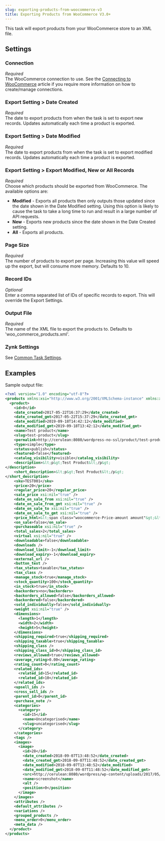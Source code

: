 ```yaml
---
slug: exporting-products-from-woocommerce-v3
title: Exporting Products from WooCommerce V3.0+
---
```

This task will export products from your WooCommerce store to an XML file.

## Settings
### Connection
_Required_  
The WooCommerce connection to use. See the [Connecting to WooCommerce](connecting-to-woocommerce-v3) article if you require more information on how to create/manage connections.

### Export Setting > Date Created
_Required_  
The date to export products from when the task is set to export new records. Updates automatically each time a product is exported.

### Export Setting > Date Modified
_Required_  
The date to export products from when the task is set to export modified records. Updates automatically each time a product is exported.

### Export Setting > Export Modified, New or All Records
_Required_  
Choose which products should be exported from WooCommerce. The available options are:

* __Modified__ - Exports all products then only outputs those updated since the date shown in the Date Modified setting. Using this option is likely to cause the task to take a long time to run and result in a large number of API requests.
* __New__ - Exports new products since the date shown in the Date Created setting.
* __All__ - Exports all products.

### Page Size
_Required_  
The number of products to export per page. Increasing this value will speed up the export, but will consume more memory. Defaults to 10.

### Record IDs
_Optional_  
Enter a comma separated list of IDs of specific records to export. This will override the Export Settings.

### Output File
_Required_  
The name of the XML file to export the products to. Defaults to 'woo_commerce_products.xml'. 

### Zynk Settings
See [Common Task Settings](common-task-settings).

## Examples
Sample output file:
```xml
<?xml version="1.0" encoding="utf-8"?>
<products xmlns:xsi="http://www.w3.org/2001/XMLSchema-instance" xmlns:xsd="http://www.w3.org/2001/XMLSchema">
  <product>
    <id>8</id>
    <date_created>2017-05-22T16:37:29</date_created>
    <date_created_gmt>2017-05-22T15:37:29</date_created_gmt>
    <date_modified>2019-09-18T14:42:12</date_modified>
    <date_modified_gmt>2019-09-18T13:42:12</date_modified_gmt>
    <name>Test product</name>
    <slug>test-product</slug>
    <permalink>http://cerulean:8080/wordpress-no-ssl/product/test-product/</permalink>
    <type>simple</type>
    <status>publish</status>
    <featured>false</featured>
    <catalog_visibility>visible</catalog_visibility>
    <description>&lt;p&gt;Test Product&lt;/p&gt;
</description>
    <short_description>&lt;p&gt;Test Product&lt;/p&gt;
</short_description>
    <sku>TEST001</sku>
    <price>20</price>
    <regular_price>20</regular_price>
    <sale_price xsi:nil="true" />
    <date_on_sale_from xsi:nil="true" />
    <date_on_sale_from_gmt xsi:nil="true" />
    <date_on_sale_to xsi:nil="true" />
    <date_on_sale_to_gmt xsi:nil="true" />
    <price_html>&lt;span class="woocommerce-Price-amount amount"&gt;&lt;span class="woocommerce-Price-currencySymbol"&gt;&amp;pound;&lt;/span&gt;20.00&lt;/span&gt;</price_html>
    <on_sale>false</on_sale>
    <purchaseable xsi:nil="true" />
    <total_sales>2</total_sales>
    <virtual xsi:nil="true" />
    <downloadable>false</downloadable>
    <downloads />
    <download_limit>-1</download_limit>
    <download_expiry>-1</download_expiry>
    <external_url />
    <button_text />
    <tax_status>taxable</tax_status>
    <tax_class />
    <manage_stock>true</manage_stock>
    <stock_quantity>100</stock_quantity>
    <in_stock>true</in_stock>
    <backorders>no</backorders>
    <backorders_allowed>false</backorders_allowed>
    <backordered>false</backordered>
    <sold_individually>false</sold_individually>
    <weight xsi:nil="true" />
    <dimensions>
      <length>1</length>
      <width>2</width>
      <height>5</height>
    </dimensions>
    <shipping_required>true</shipping_required>
    <shipping_taxable>true</shipping_taxable>
    <shipping_class />
    <shipping_class_id>0</shipping_class_id>
    <reviews_allowed>true</reviews_allowed>
    <average_rating>0.00</average_rating>
    <rating_count>0</rating_count>
    <related_ids>
      <related_id>15</related_id>
      <related_id>10</related_id>
    </related_ids>
    <upsell_ids />
    <cross_sell_ids />
    <parent_id>0</parent_id>
    <purchase_note />
    <categories>
      <category>
        <id>15</id>
        <name>Uncategorised</name>
        <slug>uncategorised</slug>
      </category>
    </categories>
    <tags />
    <images>
      <image>
        <id>28</id>
        <date_created>2018-09-07T13:48:52</date_created>
        <date_created_gmt>2018-09-07T11:48:52</date_created_gmt>
        <date_modified>2018-09-07T13:48:52</date_modified>
        <date_modified_gmt>2018-09-07T11:48:52</date_modified_gmt>
        <src>http://cerulean:8080/wordpress/wp-content/uploads/2017/05/screenshot.png</src>
        <name>screenshot</name>
        <alt />
        <position>0</position>
      </image>
    </images>
    <attributes />
    <default_attributes />
    <variations />
    <grouped_products />
    <menu_order>0</menu_order>
    <meta_data />
  </product>
</products>
```
